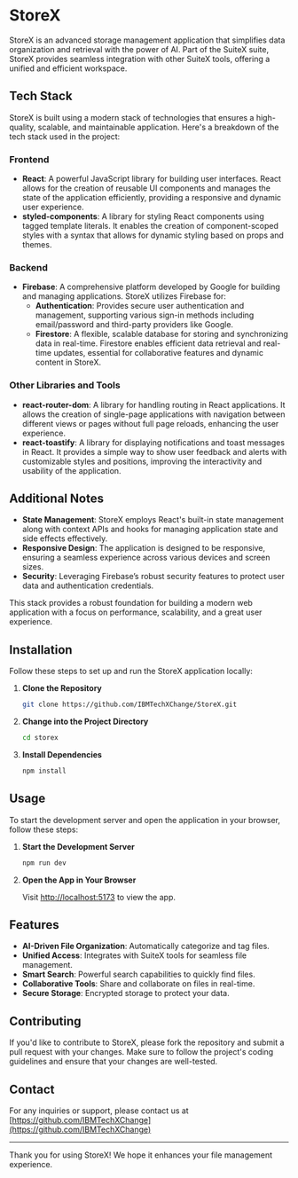 # StoreX

StoreX is an advanced storage management application that simplifies data organization and retrieval with the power of AI. Part of the SuiteX suite, StoreX provides seamless integration with other SuiteX tools, offering a unified and efficient workspace.

## Tech Stack

StoreX is built using a modern stack of technologies that ensures a high-quality, scalable, and maintainable application. Here's a breakdown of the tech stack used in the project:

### Frontend

- **React**: A powerful JavaScript library for building user interfaces. React allows for the creation of reusable UI components and manages the state of the application efficiently, providing a responsive and dynamic user experience.
- **styled-components**: A library for styling React components using tagged template literals. It enables the creation of component-scoped styles with a syntax that allows for dynamic styling based on props and themes.

### Backend

- **Firebase**: A comprehensive platform developed by Google for building and managing applications. StoreX utilizes Firebase for:
  - **Authentication**: Provides secure user authentication and management, supporting various sign-in methods including email/password and third-party providers like Google.
  - **Firestore**: A flexible, scalable database for storing and synchronizing data in real-time. Firestore enables efficient data retrieval and real-time updates, essential for collaborative features and dynamic content in StoreX.

### Other Libraries and Tools

- **react-router-dom**: A library for handling routing in React applications. It allows the creation of single-page applications with navigation between different views or pages without full page reloads, enhancing the user experience.
- **react-toastify**: A library for displaying notifications and toast messages in React. It provides a simple way to show user feedback and alerts with customizable styles and positions, improving the interactivity and usability of the application.

## Additional Notes

- **State Management**: StoreX employs React's built-in state management along with context APIs and hooks for managing application state and side effects effectively.
- **Responsive Design**: The application is designed to be responsive, ensuring a seamless experience across various devices and screen sizes.
- **Security**: Leveraging Firebase’s robust security features to protect user data and authentication credentials.

This stack provides a robust foundation for building a modern web application with a focus on performance, scalability, and a great user experience.

## Installation

Follow these steps to set up and run the StoreX application locally:

1. **Clone the Repository**

   ```bash
   git clone https://github.com/IBMTechXChange/StoreX.git


   ```
2. **Change into the Project Directory**

   ```bash
   cd storex
   ```
3. **Install Dependencies**

   ```bash
   npm install
   ```

## Usage

To start the development server and open the application in your browser, follow these steps:

1. **Start the Development Server**

   ```bash
   npm run dev
   ```
2. **Open the App in Your Browser**

   Visit [http://localhost:5173](http://localhost:5173) to view the app.

## Features

- **AI-Driven File Organization**: Automatically categorize and tag files.
- **Unified Access**: Integrates with SuiteX tools for seamless file management.
- **Smart Search**: Powerful search capabilities to quickly find files.
- **Collaborative Tools**: Share and collaborate on files in real-time.
- **Secure Storage**: Encrypted storage to protect your data.

## Contributing

If you'd like to contribute to StoreX, please fork the repository and submit a pull request with your changes. Make sure to follow the project's coding guidelines and ensure that your changes are well-tested.

## Contact

For any inquiries or support, please contact us at [https://github.com/IBMTechXChange](https://github.com/IBMTechXChange)

---

Thank you for using StoreX! We hope it enhances your file management experience.
